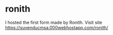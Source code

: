 # ronith
I hosted the first form made by Ronith.
Visit site https://suvenducmsa.000webhostapp.com/ronith/
